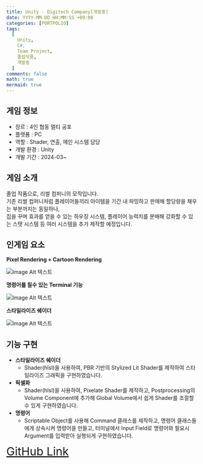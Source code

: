 ```yaml
---
title: Unity - Digitech Company[개발중]
date: YYYY-MM-DD HH:MM:SS +09:00
categories: [PORTPOLIO]
tags:
  [
    Unity,
    C#,
    Team Project,
    졸업작품,
    개발중
  ]
comments: false
math: true
mermaid: true
---
```

## 게임 정보
* 장르 : 4인 협동 멀티 공포
* 플랫폼 : PC
* 역할 : Shader, 연출, 메인 시스템 담당
* 개발 환경 : Unity
* 개발 기간 : 2024-03~

## 게임 소개

졸업 작품으로, 리썰 컴퍼니의 모작입니다.  
기존 리썰 컴퍼니처럼 플레이어들끼리 아이템을 기간 내 파밍하고 판매해 할당량을 채우는 부분까지는 동일하나,   
집을 꾸며 효과를 얻을 수 있는 하우징 시스템, 플레이어 능력치를 분배해 강화할 수 있는 스탯 시스템 등 여러 시스템을 추가 제작할 예정입니다.  


## 인게임 요소


**Pixel Rendering + Cartoon Rendering**  

![Image Alt 텍스트]({{site.url}}/assets/img/digitech.png )  

**명령어를 칠수 있는 Terminal 기능**  

![Image Alt 텍스트]({{site.url}}/assets/img/terminal.png )  

**스타일라이즈 쉐이더**  

![Image Alt 텍스트]({{site.url}}/assets/img/pbrshader.png )  

## 기능 구현

* **스타일라이즈 쉐이더**
  *  Shader(hlsl)을 사용하여, PBR 기반의 Stylized Lit Shader를 제작하여
  스타일라이즈 그래픽을 구현하였습니다.
* **픽셀화**
  *  Shader(hlsl)을 사용하여, Pixelate Shader를 제작하고, Postprocessing의 Volume Component에 추가해 Global Volume에서 쉽게 Shader를 조절할 수 있게 구현하였습니다.
* **명령어** 
  * Scriptable Object를 사용해 Command 클래스를 제작하고, 명령어 클래스들에게 상속시켜 명령어을 만들고, 터미널에서 Input Field로 명령어와 필요시 Argument를 입력받아 실행되게 구현하였습니다.  

<span style="font-size: 30px;">[GitHub Link](https://github.com/miro0325/Digitech_Company) </span>





